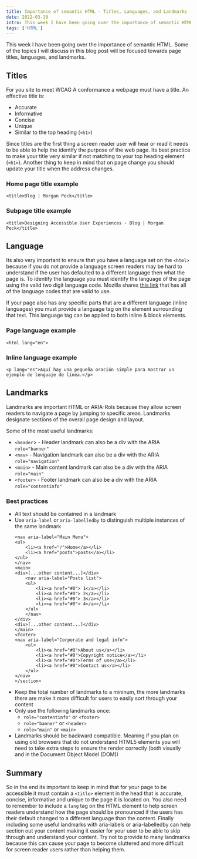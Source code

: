 ```yaml
---
title: Importance of semantic HTML - Titles, Languages, and Landmarks
date: 2022-03-30
intro: This week I have been going over the importance of semantic HTML. Some of the topics I will discuss in this blog post will be focused towards page titles, languages, and landmarks. 
tags: ['HTML']
---
```

This week I have been going over the importance of semantic HTML. Some of the topics I will discuss in this blog post will be focused towards page titles, languages, and landmarks. 
## Titles
For you site to meet WCAG A conformance a webpage must have a title. An effective title is: 
- Accurate 
- Informative
- Concise
- Unique
- Similar to the top heading (`<h1>`)

Since titles are the first thing a screen reader user will hear or read it needs to be able to help the identify the purpose of the web page. Its best practice to make your title very similar if not matching to your top heading element (`<h1>`). Another thing to keep in mind that on page change you should update your title when the address changes. 

### Home page title example
```
<title>Blog | Morgan Peck</title>
```
### Subpage title example
```
<title>Designing Accessible User Experiences - Blog | Morgan Peck</title>
```
## Language
Its also very important to ensure that you have a language set on the `<html>` because if you do not provide a language screen readers may be hard to understand if the user has defaulted to a different language then what the page is. To identify the language you must identify the language of the page using the valid two digit language code. Mozilla shares [this link](https://r12a.github.io/app-subtags/) that has all of the language codes that are valid to use. 

If your page also has any specific parts that are a different language (inline languages) you must provide a language tag on the element surrounding that text. This language tag can be applied to both inline & block elements.  

### Page language example
```
<html lang="en">
```

### Inline language example
```
<p lang="es">Aquí hay una pequeña oración simple para mostrar un ejemplo de lenguaje de línea.</p>
```

## Landmarks
Landmarks are important HTML or ARIA-Rols because they allow screen readers to navigate a page by jumping to specific areas. Landmarks designate sections of the overall page design and layout. 

Some of the most useful landmarks: 
- `<header`> - Header landmark can also be a div with the ARIA `role="banner"`
- `<nav>` - Navigation landmark can also be a div with the ARIA `role="navigation"`
- `<main>` - Main content landmark can also be a div with the ARIA `role="main"`
- `<footer>` - Footer landmark can also be a div with the ARIA `role="contentinfo"`

### Best practices
- All text should be contained in a landmark
- Use `aria-label` or `aria-labelledby` to distinguish multiple instances of the same landmark
    ```
    <nav aria-label="Main Menu">
    <ul>
        <li><a href="/">Home</a></li>
        <li><a href="posts">posts</a></li>
    </ul>
    </nav>
    <main>
    <div>[...other content...]</div>
        <nav aria-label="Posts list">
        <ul>
            <li><a href="#0"> 1</a></li>
            <li><a href="#0"> 2</a></li>
            <li><a href="#0"> 3</a></li>
            <li><a href="#0"> 4</a></li>
        </ul> 
        </nav>
    </div>
    <div>[...other content...]</div>
    </main>
    <footer>
    <nav aria-label="Corporate and legal info">
        <ul>
            <li><a href="#0">About us</a></li>
            <li><a href="#0">Copyright notice</a></li>
            <li><a href="#0">Terms of use</a></li>
            <li><a href="#0">Contact us</a></li>
        </ul> 
    </nav>
    </section>
    ```
- Keep the total number of landmarks to a mininum, the more landmarks there are make it more difficult for users to easily sort through your content
- Only use the following landmarks once: 
    - `role="contentinfo"` or  `<footer>`
    - `role="banner"` or `<header>`
    - `role="main"` or `<main>` 
- Landmarks should be backward compatible. Meaning if you plan on using old browsers that do not understand HTML5 elements you will need to take extra steps to ensure the render correctly (both visually and in the Document Object Model (DOM))


## Summary
So in the end its important to keep in mind that for your page to be accessible it must contain a `<title>` element in the head that is accurate, concise, informative and unique to the page it is located on. You also need to remember to include a `lang` tag on the HTML element to help screen readers understand how the page should be pronounced if the users has their default changed to a different language than the content. Finally including some useful landmarks with aria-labels or aria-labelledby can help section out your content making it easier for your user to be able to skip through and understand your content. Try not to provide to many landmarks because this can cause your page to become cluttered and more difficult for screen reader users rather than helping them. 